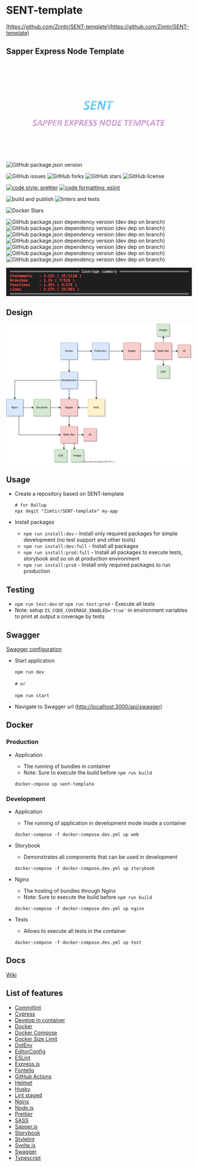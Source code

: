 # SENT-template

[https://github.com/Zimtir/SENT-template](https://github.com/Zimtir/SENT-template)

## Sapper Express Node Template

![Logo](https://github.com/Zimtir/SENT-template/blob/master/public/assets/img/logo.png?raw=true)

![GitHub package.json version](https://img.shields.io/github/package-json/v/Zimtir/SENT-template?style=for-the-badge)

![GitHub issues](https://img.shields.io/github/issues/Zimtir/SENT-template)
![GitHub forks](https://img.shields.io/github/forks/Zimtir/SENT-template)
![GitHub stars](https://img.shields.io/github/stars/Zimtir/SENT-template)
![GitHub license](https://img.shields.io/github/license/Zimtir/SENT-template)

[![code style: prettier](https://img.shields.io/badge/code_style-prettier-ff69b4.svg?style=flat-square)](https://github.com/prettier/prettier?style=for-the-badge)
[![code formatting: eslint](https://img.shields.io/badge/code%20linter-eslint-brightgreen?style=flat-square)](https://github.com/eslint/eslint?style=for-the-badge)

![build and publish](https://github.com/Zimtir/SENT-template/workflows/build%20and%20publish/badge.svg?style=for-the-badge)
![linters and tests](https://github.com/Zimtir/SENT-template/workflows/linters%20and%20tests/badge.svg?style=for-the-badge)

![Docker Stars](https://img.shields.io/docker/stars/9e3u2f0b1/sent-template?logo=Docker&style=for-the-badge)

![GitHub package.json dependency version (dev dep on branch)](https://img.shields.io/github/package-json/dependency-version/Zimtir/sent-template/dev/rollup?color=green&style=for-the-badge)
![GitHub package.json dependency version (dev dep on branch)](https://img.shields.io/github/package-json/dependency-version/Zimtir/sent-template/dev/sapper?color=green&style=for-the-badge)
![GitHub package.json dependency version (dev dep on branch)](https://img.shields.io/github/package-json/dependency-version/Zimtir/sent-template/dev/svelte?color=green&style=for-the-badge)
![GitHub package.json dependency version (dev dep on branch)](https://img.shields.io/github/package-json/dependency-version/Zimtir/sent-template/dev/fontello-cli?color=green&style=for-the-badge)
![GitHub package.json dependency version (dev dep on branch)](https://img.shields.io/github/package-json/dependency-version/Zimtir/sent-template/dev/typescript?color=green&style=for-the-badge)
![GitHub package.json dependency version (dev dep on branch)](https://img.shields.io/github/package-json/dependency-version/Zimtir/sent-template/dev/dotenv?color=green&style=for-the-badge)
![GitHub package.json dependency version (dev dep on branch)](https://img.shields.io/github/package-json/dependency-version/Zimtir/sent-template/swagger-ui-express?color=green&style=for-the-badge)

![Coverage by tests](https://github.com/Zimtir/SENT-template/blob/master/public/assets/img/coverage.png?raw=true)

## Design

![Design](./design/architecture.svg)

## Usage

- Create a repository based on SENT-template

  ```shell
  # for Rollup
  npx degit "Zimtir/SENT-template" my-app
  ```

- Install packages
  - `npm run install:dev` - Install only required packages for simple development (no test support and other tools)
  - `npm run install:dev:full` - Install all packages
  - `npm run install:prod:full` - Install all packages to execute tests, storybook and so on at production environment
  - `npm run install:prod` - Install only required packages to run production

## Testing

- `npm run test:dev` or `npm run test:prod` - Execute all tests
- Note: setup `IS_CODE_COVERAGE_ENABLED='true'` in environment variables to print at output a coverage by tests

## Swagger

[Swagger configuration](./design/swagger.json)

- Start application

  ```shell
  npm run dev

  # or

  npm run start
  ```

- Navigate to Swagger url (<http://localhost:3000/api/swagger>)

## Docker

### Production

- Application

  - The running of bundles in container
  - Note: Sure to execute the build before `npm run build`

  ```shell
  docker-cmpose up sent-template
  ```

### Development

- Application

  - The running of application in development mode inside a container

  ```shell
  docker-compose -f docker-compose.dev.yml up web
  ```

- Storybook

  - Demonstrates all components that can be used in development

  ```shell
  docker-compose -f docker-compose.dev.yml up storybook
  ```

- Nginx

  - The hosting of bundles through Nginx
  - Note: Sure to execute the build before `npm run build`

  ```shell
  docker-compose -f docker-compose.dev.yml up nginx
  ```

- Tests

  - Allows to execute all tests in the container

  ```shell
  docker-compose -f docker-compose.dev.yml up test
  ```

## Docs

[Wiki](https://github.com/Zimtir/SENT-template/wiki)

## List of features

- [Commitlint](https://github.com/conventional-changelog/commitlint)
- [Cypress](https://docs.cypress.io/guides/overview/why-cypress.html#In-a-nutshell)
- [Develop in container](https://code.visualstudio.com/docs/remote/containers)
- [Docker](https://www.docker.com/)
- [Docker Compose](https://docs.docker.com/compose/)
- [Docker Size Limit](https://github.com/marketplace/actions/docker-image-size-limit)
- [DotEnv](https://github.com/motdotla/dotenv)
- [EditorConfig](https://editorconfig.org/)
- [ESLint](https://eslint.org/)
- [Express.js](https://www.npmjs.com/package/express)
- [Fontello](http://fontello.com/)
- [GitHub Actions](https://docs.github.com/en/actions)
- [Helmet](https://helmetjs.github.io/)
- [Husky](https://github.com/typicode/husky)
- [Lint staged](https://github.com/okonet/lint-staged)
- [Nginx](https://nginx.org/)
- [Node.js](https://nodejs.org/en/)
- [Prettier](https://prettier.io/)
- [SASS](https://sass-lang.com/documentation)
- [Sapper.js](https://sapper.svelte.dev/)
- [Storybook](https://storybook.js.org/)
- [Stylelint](https://github.com/stylelint/stylelint)
- [Svelte.js](https://svelte.dev/)
- [Swagger](https://swagger.io)
- [Typescript](https://www.typescriptlang.org/)
